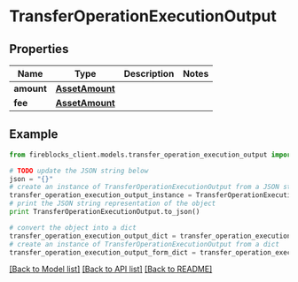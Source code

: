 # TransferOperationExecutionOutput


## Properties

Name | Type | Description | Notes
------------ | ------------- | ------------- | -------------
**amount** | [**AssetAmount**](AssetAmount.md) |  | 
**fee** | [**AssetAmount**](AssetAmount.md) |  | 

## Example

```python
from fireblocks_client.models.transfer_operation_execution_output import TransferOperationExecutionOutput

# TODO update the JSON string below
json = "{}"
# create an instance of TransferOperationExecutionOutput from a JSON string
transfer_operation_execution_output_instance = TransferOperationExecutionOutput.from_json(json)
# print the JSON string representation of the object
print TransferOperationExecutionOutput.to_json()

# convert the object into a dict
transfer_operation_execution_output_dict = transfer_operation_execution_output_instance.to_dict()
# create an instance of TransferOperationExecutionOutput from a dict
transfer_operation_execution_output_form_dict = transfer_operation_execution_output.from_dict(transfer_operation_execution_output_dict)
```
[[Back to Model list]](../README.md#documentation-for-models) [[Back to API list]](../README.md#documentation-for-api-endpoints) [[Back to README]](../README.md)



